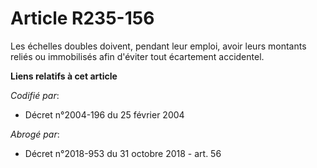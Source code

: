 # Article R235-156

Les échelles doubles doivent, pendant leur emploi, avoir leurs montants reliés ou immobilisés afin d'éviter tout écartement
accidentel.

**Liens relatifs à cet article**

_Codifié par_:

  - Décret n°2004-196 du 25 février 2004

_Abrogé par_:

  - Décret n°2018-953 du 31 octobre 2018 - art. 56
